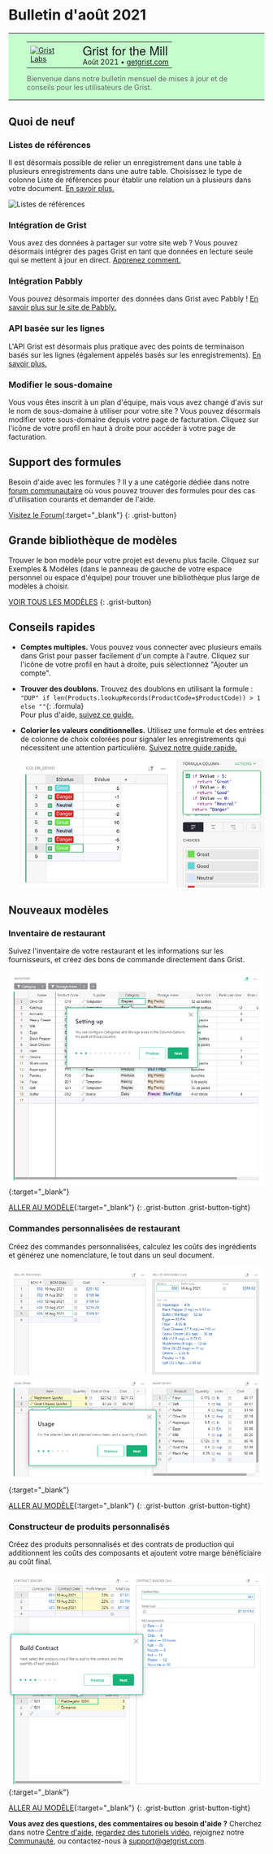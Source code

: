 # Bulletin d'août 2021

<style>
  /* restaurer certains paramètres par défaut mal remplacés */
  .newsletter-header .table {
    background-color: initial;
    border: initial;
  }
  .newsletter-header .table > tbody > tr > td {
    padding: initial;
    border: initial;
    vertical-align: initial;
  }
  .newsletter-header img.header-img {
    padding: initial;
    max-width: initial;
    display: initial;
    padding: initial;
    line-height: initial;
    background-color: initial;
    border: initial;
    border-radius: initial;
    margin: initial;
  }

  /* copier les styles de la newsletter, avec un préfixe pour une spécificité suffisante */
  .newsletter-header .header {
    border: none;
    padding: 0;
    margin: 0;
  }
  .newsletter-header table > tbody > tr > td.header-image {
    width: 80px;
    padding-right: 16px;
  }
  .newsletter-header table > tbody > tr > td.header-text {
    background-color: #c4ffcd;
    padding: 16px 36px;
  }
  .newsletter-header table.header-top {
    border: none;
    padding: 0;
    margin: 0;
    width: 100%;
  }
  .header-title {
    font-family: Helvetica Neue, Helvetica, Arial, sans-serif;
    font-size: 24px;
    line-height: 28px;
  }
  .header-month {
  }
  .header-welcome {
    margin-top: 12px;
    color: #666666;
  }
</style>
<div class="newsletter-header">
<table class="header" cellpadding="0" cellspacing="0" border="0"><tr>
  <td class="header-text">
    <table class="header-top"><tr>
      <td class="header-image">
        <a href="https://www.getgrist.com">
          <img class="header-img" src="/images/newsletters/grist-labs.png" width="80" height="80" alt="Grist Labs" border="0">
        </a>
      </td>
      <td class="header-top-text">
        <div class="header-title">Grist for the Mill</div>
        <div class="header-month">Août 2021
          &#8226; <a href="https://www.getgrist.com/">getgrist.com</a></div>
      </td>
    </tr></table>
    <div class="header-welcome">
      Bienvenue dans notre bulletin mensuel de mises à jour et de conseils pour les utilisateurs de Grist.
    </div>
  </td>
</tr></table>
</div>

## Quoi de neuf

### Listes de références

Il est désormais possible de relier un enregistrement dans une table à plusieurs enregistrements dans une autre table. Choisissez le type de colonne Liste de références pour établir une relation un à plusieurs dans votre document. [En savoir plus.](../col-refs.md#creating-a-new-reference-list-column)

![Listes de références](../images/newsletters/2021-08/reference-lists.gif)

### Intégration de Grist

Vous avez des données à partager sur votre site web ? Vous pouvez désormais intégrer des pages Grist en tant que données en lecture seule qui se mettent à jour en direct. [Apprenez comment.](../embedding.md)

### Intégration Pabbly

Vous pouvez désormais importer des données dans Grist avec Pabbly ! [En savoir plus sur le site de Pabbly.](https://www.pabbly.com/connect/integrations/grist/)

### API basée sur les lignes

L'API Grist est désormais plus pratique avec des points de terminaison basés sur les lignes (également appelés basés sur les enregistrements). [En savoir plus.](../api.md#tag/records)

### Modifier le sous-domaine

Vous vous êtes inscrit à un plan d'équipe, mais vous avez changé d'avis sur le nom de sous-domaine à utiliser pour votre site ? Vous pouvez désormais modifier votre sous-domaine depuis votre page de facturation. Cliquez sur l'icône de votre profil en haut à droite pour accéder à votre page de facturation.

## Support des formules

Besoin d'aide avec les formules ? Il y a une catégorie dédiée dans notre [forum communautaire](https://community.getgrist.com/c/ask-for-help/formulas/) où vous pouvez trouver des formules pour des cas d'utilisation courants et demander de l'aide.

[Visitez le Forum](https://community.getgrist.com/c/ask-for-help/formulas/){:target="\_blank"}
{: .grist-button}

## Grande bibliothèque de modèles

Trouver le bon modèle pour votre projet est devenu plus facile. Cliquez sur
<span class="app-menu-item"><span class="grist-icon" style="--icon: var(--icon-FieldTable)"></span> Exemples & Modèles</span>
(dans le panneau de gauche de votre espace personnel ou espace d'équipe) pour trouver une bibliothèque plus large de modèles à choisir.

[VOIR TOUS LES MODÈLES](https://docs.getgrist.com/p/templates)
{: .grist-button}

## Conseils rapides

* **Comptes multiples.** Vous pouvez vous connecter avec plusieurs emails dans Grist pour passer facilement d'un compte à l'autre. Cliquez sur l'icône de votre profil en haut à droite, puis sélectionnez "Ajouter un compte".
* **Trouver des doublons.** Trouvez des doublons en utilisant la formule :  
  `"DUP" if len(Products.lookupRecords(ProductCode=$ProductCode)) > 1 else ""`{: .formula}  
  Pour plus d'aide, [suivez ce guide.](https://community.getgrist.com/t/ensure-unique-values-or-detect-duplicates/76)
* **Colorier les valeurs conditionnelles.** Utilisez une formule et des entrées de colonne de choix colorées pour signaler les enregistrements qui nécessitent une attention particulière.
  [Suivez notre guide rapide.](https://community.getgrist.com/t/colour-code-table-cells/58/5)

    ![Coloriage](../images/newsletters/2021-08/color-coding.png)

## Nouveaux modèles

### Inventaire de restaurant

Suivez l'inventaire de votre restaurant et les informations sur les fournisseurs, et créez des bons de commande directement dans Grist.

[![Capture d'écran de l'inventaire de restaurant](../images/newsletters/2021-08/restaurant-inventory.png)](https://templates.getgrist.com/nc4N68DZ6MTe/Restaurant-Inventory){:target="\_blank"}

[ALLER AU MODÈLE](https://templates.getgrist.com/nc4N68DZ6MTe/Restaurant-Inventory){:target="\_blank"}
{: .grist-button .grist-button-tight}

### Commandes personnalisées de restaurant

Créez des commandes personnalisées, calculez les coûts des ingrédients et générez une nomenclature, le tout dans un seul document.

[![Capture d'écran des commandes personnalisées de restaurant](../images/newsletters/2021-08/restaurant-custom-orders.png)](https://templates.getgrist.com/e4gEm7dt4cgB/Restaurant-Custom-Orders){:target="\_blank"}

[ALLER AU MODÈLE](https://templates.getgrist.com/e4gEm7dt4cgB/Restaurant-Custom-Orders){:target="\_blank"}
{: .grist-button .grist-button-tight}

### Constructeur de produits personnalisés

Créez des produits personnalisés et des contrats de production qui additionnent les coûts des composants et ajoutent votre marge bénéficiaire au coût final.

[![Capture d'écran du constructeur de produits](../images/newsletters/2021-08/product-builder.png)](https://templates.getgrist.com/gZmzYoGdS6b1/Custom-Product-Builder){:target="\_blank"}

[ALLER AU MODÈLE](https://templates.getgrist.com/gZmzYoGdS6b1/Custom-Product-Builder){:target="\_blank"}
{: .grist-button .grist-button-tight}


**Vous avez des questions, des commentaires ou besoin d'aide ?** Cherchez dans notre [Centre d'aide](../index.md), [regardez des tutoriels vidéo](https://www.youtube.com/channel/UCx0ioQrrC-bIrkmZ7ZULr0g/playlists), rejoignez notre [Communauté](https://community.getgrist.com), ou contactez-nous à <support@getgrist.com>.